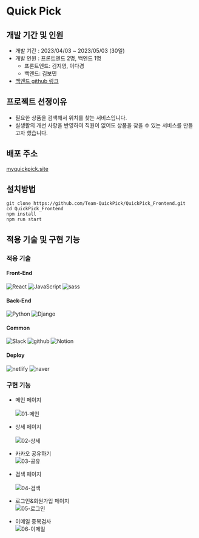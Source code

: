# Quick Pick

## 개발 기간 및 인원

- 개발 기간 : 2023/04/03 ~ 2023/05/03 (30일)
- 개발 인원 : 프론트엔드 2명, 백엔드 1명
  - 프론트엔드: 김지영, 이다경
  - 백엔드: 김보민
- [백엔드 github 링크](https://github.com/Team-QuickPick/QuickPick_Backend)

## 프로젝트 선정이유

- 필요한 상품을 검색해서 위치를 찾는 서비스입니다.
- 실생활의 개선 사항을 반영하여 직원이 없어도 상품을 찾을 수 있는 서비스를 만들고자 했습니다.

## 배포 주소

[myquickpick.site](myquickpick.site)

## 설치방법

```
git clone https://github.com/Team-QuickPick/QuickPick_Frontend.git
cd QuickPick_Frontend
npm install
npm run start
```

## 적용 기술 및 구현 기능

### 적용 기술

#### Front-End

![React](https://img.shields.io/badge/React-20232A?style=for-the-badge&logo=react&logoColor=61DAFB)
![JavaScript](https://img.shields.io/badge/JavaScript-F7DF1E?style=for-the-badge&logo=javascript&logoColor=black)
![sass](https://img.shields.io/badge/sass-CC6699?style=for-the-badge&logo=sass&logoColor=white)

#### Back-End

![Python](https://img.shields.io/badge/Python-3776AB?style=for-the-badge&logo=python&logoColor=white)
![Django](https://img.shields.io/badge/Django-092E20?style=for-the-badge&logo=django&logoColor=white)

#### Common

![Slack](https://img.shields.io/badge/Slack-4A154B?style=for-the-badge&logo=slack&logoColor=white)
![github](https://img.shields.io/badge/github-181717?style=for-the-badge&logo=github&logoColor=white)
![Notion](https://img.shields.io/badge/Notion-000000?style=for-the-badge&logo=notion&logoColor=white)

#### Deploy

![netlify](https://img.shields.io/badge/netlify-00C7B7?style=for-the-badge&logo=netlify&logoColor=white)
![naver](https://img.shields.io/badge/naver-03C75A?style=for-the-badge&logo=naver&logoColor=white)

### 구현 기능

- 메인 페이지<br><br>
  ![01-메인](https://github.com/Team-QuickPick/QuickPick_Frontend/assets/118751359/2b9997c3-b85d-4543-be27-3f1371c66b20)

- 상세 페이지<br><br>
  ![02-상세](https://github.com/Team-QuickPick/QuickPick_Frontend/assets/118751359/cc0a3ad2-a046-48a9-bcd0-f4fd7104d411)
- 카카오 공유하기<br>
  ![03-공유](https://github.com/Team-QuickPick/QuickPick_Frontend/assets/118751359/00967c82-73e2-4f2e-9603-fcd6554fc4bd)

- 검색 페이지<br><br>
  ![04-검색](https://github.com/Team-QuickPick/QuickPick_Frontend/assets/118751359/e62f46d5-d5ed-4071-982c-2c8a19589316)

- 로그인&회원가입 페이지<br>
  ![05-로그인](https://github.com/Team-QuickPick/QuickPick_Frontend/assets/118751359/595e9bb8-e420-4443-b092-278eee511221)

- 이메일 중복검사<br>
  ![06-이메일](https://github.com/Team-QuickPick/QuickPick_Frontend/assets/118751359/26fe3b2b-3d57-46d6-9193-03015bc58c7d)
